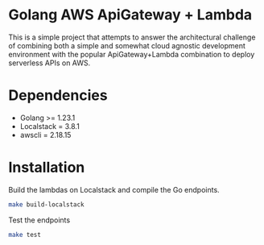# Golang AWS ApiGateway + Lambda

This is a simple project that attempts to answer the architectural challenge of combining both 
a simple and somewhat cloud agnostic development environment with the popular ApiGateway+Lambda
combination to deploy serverless APIs on AWS.

# Dependencies

- Golang >= 1.23.1
- Localstack = 3.8.1
- awscli = 2.18.15

# Installation

Build the lambdas on Localstack and compile the Go endpoints.

```bash
make build-localstack
```

Test the endpoints

```bash
make test
```

